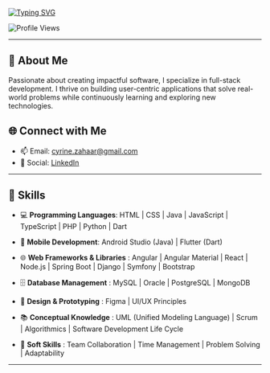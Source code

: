 <a href="https://git.io/typing-svg"><img src="https://readme-typing-svg.demolab.com?font=Fira+Code&size=30&duration=2000&pause=1000&color=FFFFFF &center=true&vCenter=true&random=false&width=600&lines=Hi%F0%9F%91%8B%2C+I'm+ZAHAR+Cyrine;Future+Software+Engineer" alt="Typing SVG" /></a>
<p align="left">
    <img src="https://komarev.com/ghpvc/?username=codewizard-404&label=Profile%20views&color=0e75b6&style=for-the-badge" alt="Profile Views" />
</p>

---

## 🌟 About Me
Passionate about creating impactful software, I specialize in full-stack development. I thrive on building user-centric applications that solve real-world problems while continuously learning and exploring new technologies.

## 🌐 Connect with Me
- 📫 Email: [cyrine.zahaar@gmail.com](mailto:cyrine.zahaar@gmail.com)  
- 📱 Social:
 [LinkedIn](https://www.linkedin.com/in/cyrine-zahar-286314249/)

---
## 🔧 Skills

- 💻 **Programming Languages**: HTML | CSS | Java | JavaScript | TypeScript | PHP | Python | Dart 
 
- 📱 **Mobile Development**: Android Studio (Java) | Flutter (Dart)

- 🌐 **Web Frameworks & Libraries** : Angular | Angular Material | React | Node.js | Spring Boot | Django | Symfony | Bootstrap

- 🗄️ **Database Management** : MySQL | Oracle | PostgreSQL | MongoDB

- 🎨 **Design & Prototyping** : Figma | UI/UX Principles

-  📚 **Conceptual Knowledge** : UML (Unified Modeling Language) | Scrum | Algorithmics | Software Development Life Cycle
  
-  💼 **Soft Skills** : Team Collaboration | Time Management | Problem Solving | Adaptability

---


